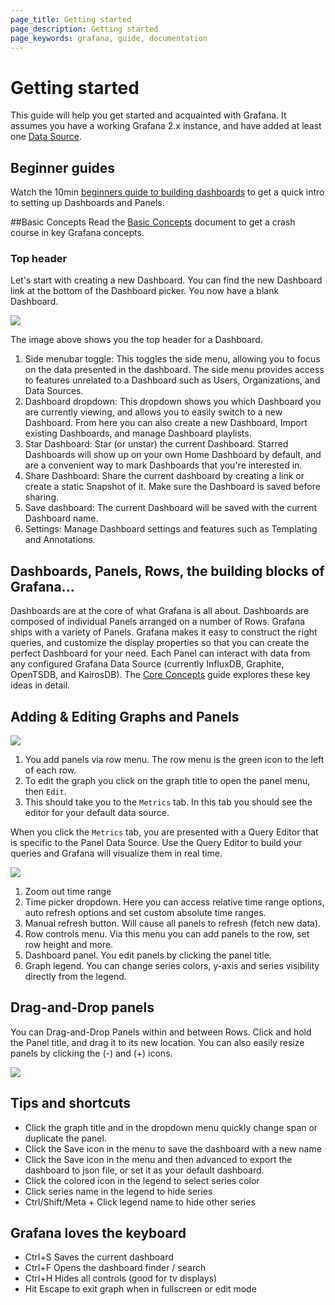 ```yaml
---
page_title: Getting started
page_description: Getting started
page_keywords: grafana, guide, documentation
---
```


# Getting started
This guide will help you get started and acquainted with Grafana. It assumes you have a working Grafana 2.x instance, and have added at least one [Data Source](/datasources/overview).

## Beginner guides
Watch the 10min [beginners guide to building dashboards](https://www.youtube.com/watch?v=sKNZMtoSHN4&index=7&list=PLDGkOdUX1Ujo3wHw9-z5Vo12YLqXRjzg2) to get a quick intro to setting up Dashboards and Panels.

##Basic Concepts
Read the [Basic Concepts](/guides/basic_concepts) document to get a crash course in key Grafana concepts.

### Top header

Let's start with creating a new Dashboard. You can find the new Dashboard link at the bottom of the Dashboard picker. You now have a blank Dashboard.

<img class="no-shadow" src="/img/v2/v2_top_nav_annotated.png">

The image above shows you the top header for a Dashboard.

1. Side menubar toggle: This toggles the side menu, allowing you to focus on the data presented in the dashboard. The side menu provides access to features unrelated to a Dashboard such as Users, Organizations, and Data Sources.
2. Dashboard dropdown: This dropdown shows you which Dashboard you are currently viewing, and allows you to easily switch to a new Dashboard. From here you can also create a new Dashboard, Import existing Dashboards, and manage Dashboard playlists.
3. Star Dashboard: Star (or unstar) the current Dashboard. Starred Dashboards will show up on your own Home Dashboard by default, and are a convenient way to mark Dashboards that you're interested in.
4. Share Dashboard: Share the current dashboard by creating a link or create a static Snapshot of it. Make sure the Dashboard is saved before sharing.
5. Save dashboard: The current Dashboard will be saved with the current Dashboard name.
6. Settings: Manage Dashboard settings and features such as Templating and Annotations.

## Dashboards, Panels, Rows, the building blocks of Grafana...
Dashboards are at the core of what Grafana is all about. Dashboards are composed of individual Panels arranged on a number of Rows. Grafana ships with a variety of Panels. Grafana makes it easy to construct the right queries, and customize the display properties so that you can create the perfect Dashboard for your need. Each Panel can interact with data from any configured Grafana Data Source (currently InfluxDB, Graphite, OpenTSDB, and KairosDB). The [Core Concepts](/guides/basic_concepts) guide explores these key ideas in detail.


## Adding & Editing Graphs and Panels

![](/img/v2/graph_metrics_tab_graphite.png)

1. You add panels via row menu. The row menu is the green icon to the left of each row.
2. To edit the graph you click on the graph title to open the panel menu, then `Edit`.
3. This should take you to the `Metrics` tab. In this tab you should see the editor for your default data source.

When you click the `Metrics` tab, you are presented with a Query Editor that is specific to the Panel Data Source. Use the Query Editor to build your queries and Grafana will visualize them in real time.



<img src="/img/v2/dashboard_annotated.png" class="no-shadow">

1. Zoom out time range
2. Time picker dropdown. Here you can access relative time range options, auto refresh options and set custom absolute time ranges.
3. Manual refresh button. Will cause all panels to refresh (fetch new data).
4. Row controls menu. Via this menu you can add panels to the row, set row height and more.
5. Dashboard panel. You edit panels by clicking the panel title.
6. Graph legend. You can change series colors, y-axis and series visibility directly from the legend.

## Drag-and-Drop panels

You can Drag-and-Drop Panels within and between Rows. Click and hold the Panel title, and drag it to its new location. You can also easily resize panels by clicking the (-) and (+) icons.

![](/img/animated_gifs/drag_drop.gif)

## Tips and shortcuts

* Click the graph title and in the dropdown menu quickly change span or duplicate the panel.
* Click the Save icon in the menu to save the dashboard with a new name
* Click the Save icon in the menu and then advanced to export the dashboard to json file, or set it as your default dashboard.
* Click the colored icon in the legend to select series color
* Click series name in the legend to hide series
* Ctrl/Shift/Meta + Click legend name to hide other series

## Grafana loves the keyboard

* Ctrl+S Saves the current dashboard
* Ctrl+F Opens the dashboard finder / search
* Ctrl+H Hides all controls (good for tv displays)
* Hit Escape to exit graph when in fullscreen or edit mode













